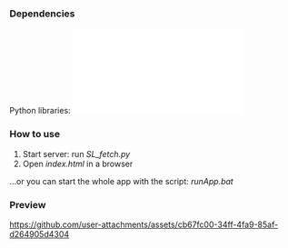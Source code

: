 ### Dependencies
Python libraries:
![](./requirements.txt)

### How to use
1. Start server: run *SL_fetch.py*
2. Open *index.html* in a browser

...or you can start the whole app with the script: *runApp.bat*

### Preview
https://github.com/user-attachments/assets/cb67fc00-34ff-4fa9-85af-d264905d4304

